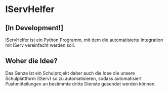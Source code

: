 # IServHelfer

## [In Development!]

IServHelfer ist ein Python Programm, mit dem die automatisierte Integration mit IServ vereinfacht werden soll.

## Woher die Idee?

Das Ganze ist ein Schulprojekt daher auch die Idee die unsere Schulplattform (IServ) so zu automatisieren, sodass automatisiert Pushmitteilungen an bestimmte dritte Dienste gesendet werden können.
